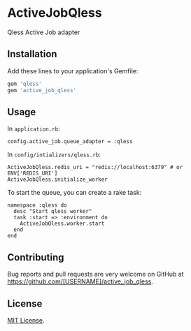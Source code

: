 # ActiveJobQless

Qless Active Job adapter

## Installation

Add these lines to your application's Gemfile:

```ruby
gem 'qless'
gem 'active_job_qless'
```

## Usage

In `application.rb`:
```
config.active_job.queue_adapter = :qless
```

In `config/intializers/qless.rb`:
```
ActiveJobQless.redis_uri = "redis://localhost:6379" # or ENV['REDIS_URI']
ActiveJobQless.initialize_worker
```

To start the queue, you can create a rake task:
```
namespace :qless do
  desc "Start qless worker"
  task :start => :environment do
    ActiveJobQless.worker.start
  end
end
```

## Contributing

Bug reports and pull requests are very welcome on GitHub at https://github.com/[USERNAME]/active_job_qless.


## License

[MIT License](http://opensource.org/licenses/MIT).

